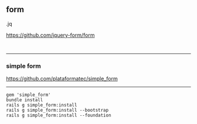 form
---
.jq

https://github.com/jquery-form/form

```js

```

```
```

---
### simple form 
https://github.com/plataformatec/simple_form

---

```
gem 'simple_form'
bundle install
rails g simple_form:install
rails g simple_form:install --bootstrap
rails g simple_form:install --foundation

```


```html
```

```ruby
```

